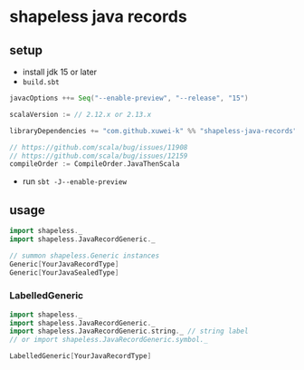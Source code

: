 # shapeless java records


## setup

- install jdk 15 or later
- `build.sbt`

```scala
javacOptions ++= Seq("--enable-preview", "--release", "15")

scalaVersion := // 2.12.x or 2.13.x

libraryDependencies += "com.github.xuwei-k" %% "shapeless-java-records" % "latest version"

// https://github.com/scala/bug/issues/11908
// https://github.com/scala/bug/issues/12159
compileOrder := CompileOrder.JavaThenScala
```

- run `sbt -J--enable-preview`


## usage

```scala
import shapeless._
import shapeless.JavaRecordGeneric._

// summon shapeless.Generic instances
Generic[YourJavaRecordType]
Generic[YourJavaSealedType]
```

### LabelledGeneric

```scala
import shapeless._
import shapeless.JavaRecordGeneric._
import shapeless.JavaRecordGeneric.string._ // string label
// or import shapeless.JavaRecordGeneric.symbol._

LabelledGeneric[YourJavaRecordType]
```

